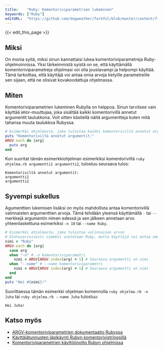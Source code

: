 ```yaml
---
title:    "Ruby: Komentoriviparametrien lukeminen"
keywords: ["Ruby"]
editURL:  "https://github.com/dogweather/forkful/blob/master/content/fi/ruby/reading-command-line-arguments.md"
---
```


{{< edit_this_page >}}

## Miksi

On monia syitä, miksi sinun kannattaisi lukea komentoriviparametreja Ruby-ohjelmoinnissa. Yksi tärkeimmistä syistä on se, että käyttämällä komentoriviparametreja ohjelmasi voi olla joustavampi ja helpompi käyttää. Tämä tarkoittaa, että käyttäjä voi antaa omia arvoja tietyille parametreille sen sijaan, että ne olisivat kovakoodattuja ohjelmassa.

## Miten

Komentoriviparametrien lukeminen Rubylla on helppoa. Sinun tarvitsee vain käyttää `ARGV`-muuttujaa, joka sisältää kaikki komentorivillä annetut argumentit taulukkona. Voit sitten käsitellä näitä argumentteja kuten mitä tahansa muuta taulukkoa Rubyssa.

```Ruby
# Esimerkki ohjelmasta, joka tulostaa kaikki komentoriviltä annetut argumentit
puts "Komentoriviltä annetut argumentit:"
ARGV.each do |arg|
  puts arg
end
```

Kun suoritat tämän esimerkkiohjelman esimerkiksi komentoriviltä `ruby ohjelma.rb argumentti1 argumentti2`, tulostuu seuraava tulos:

```
Komentoriviltä annetut argumentit:
argumentti1
argumentti2
```

## Syvempi sukellus

Agumenttien lukemisen lisäksi on myös mahdollista antaa komentorivillä valinnaisten argumenttien arvoja. Tämä tehdään yleensä käyttämällä `-` tai `--` merkkejä argumentin nimen edessä ja sen jälkeen annetaan arvo yhteenlaskettuna esimerkiksi `-n 10` tai `--name Ruby`.

```Ruby
# Esimerkki ohjelmasta, joka tulostaa valinnaisen arvon
# Oletusarvoisesti nimeksi asetetaan Ruby, mutta käyttäjä voi antaa oman nimen komentoriviltä
nimi = "Ruby"
ARGV.each do |arg|
  case arg
  when "-n" # -n komentoriviparametri
    nimi = ARGV[ARGV.index(arg) + 1] # Seuraava argumentti on nimi
  when "--name" # --name komentoriviparametri
    nimi = ARGV[ARGV.index(arg) + 1] # Seuraava argumentti on nimi
  end
end
puts "Hei #{nimi}!"
```

Suorittaessa tämän esimerkki ohjelman komennolla `ruby ohjelma.rb -n Juha` tai `ruby ohjelma.rb --name Juha` tulostuu:

```
Hei Juha!
```

## Katso myös

- [ARGV-komentoriviparametrien dokumentaatio Rubyssa](https://ruby-doc.org/docs/keywords/1.9/argv.html)
- [Käyttäjätunnusten läpikäynti Rubyn komentorivistringsillä](https://www.rubyguides.com/2018/05/ruby-argv/)
- [Komentoriviparametrien käyttöönotto Rubyn ohjelmissa](https://www.rubyguides.com/2018/03/ruby-command-line-interface/)